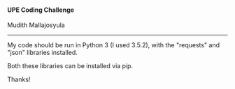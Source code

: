 <h4>UPE Coding Challenge</h4>
Mudith Mallajosyula

---

My code should be run in Python 3 (I used 3.5.2), with the "requests" and "json" libraries installed.

Both these libraries can be installed via pip.


Thanks!